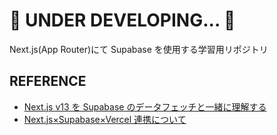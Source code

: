 # 🚧 UNDER DEVELOPING... 🚧

Next.js(App Router)にて Supabase を使用する学習用リポジトリ

## REFERENCE

- [Next.js v13 を Supabase のデータフェッチと一緒に理解する](https://dev.classmethod.jp/articles/supabase_nextjs13/)
- [Next.js×Supabase×Vercel 連携について](https://qiita.com/kaho_eng/items/8a7faf77222a599fb31c)
